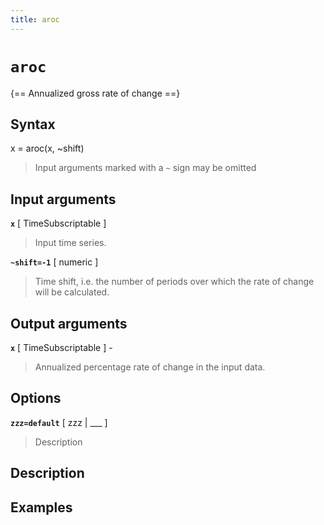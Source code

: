 ```yaml
---
title: aroc
---
```


# `aroc`

{== Annualized gross rate of change ==}


## Syntax 

x = aroc(x, ~shift)
>
> Input arguments marked with a `~` sign may be omitted
>

## Input arguments 

__`x`__ [ TimeSubscriptable ]  
>
> Input time series.
>

__`~shift=-1`__ [ numeric ] 
>
> Time shift, i.e. the number of periods over which the rate of change
> will be calculated.
>

## Output arguments 

__`x`__ [ TimeSubscriptable ] - 
>
> Annualized percentage rate of change in the input data.
>

## Options 

__`zzz=default`__ [ zzz | ___ ]
> 
> Description
> 


## Description 



## Examples

```matlab
```

